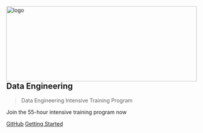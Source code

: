 <img align="right" width="220" height="200" style="margin:auto;    width: 100%;" title="logo" src="https://user-images.githubusercontent.com/62965911/223519221-659d5603-656b-41c5-b414-9f835720024a.svg">

## Data Engineering

> Data Engineering Intensive Training Program

Join the 55-hour intensive training program now

[GitHub](https://github.com/datalaker/data-engineering-bootcamp)
[Getting Started](#data-engineering-intensive-training-program)
